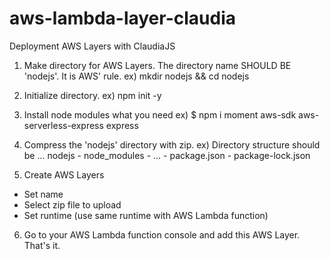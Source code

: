 # aws-lambda-layer-claudia
Deployment AWS Layers with ClaudiaJS

1. Make directory for AWS Layers. The directory name SHOULD BE 'nodejs'. It is AWS' rule.
ex) mkdir nodejs && cd nodejs

2. Initialize directory.
ex) npm init -y

3. Install node modules what you need
ex) $ npm i moment aws-sdk aws-serverless-express express

4. Compress the 'nodejs' directory with zip.
ex) Directory structure should be ...
    nodejs  - node_modules      - ...
            - package.json
            - package-lock.json

5. Create AWS Layers
  - Set name
  - Select zip file to upload
  - Set runtime (use same runtime with AWS Lambda function)

6. Go to your AWS Lambda function console and add this AWS Layer. That's it.
